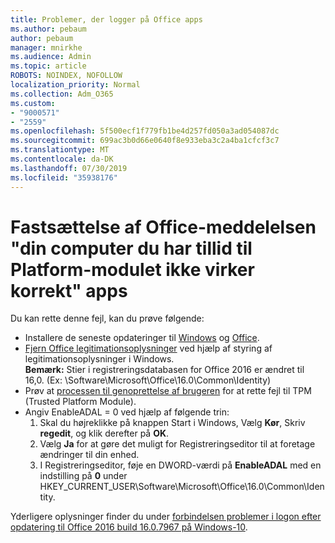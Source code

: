 ```yaml
---
title: Problemer, der logger på Office apps
ms.author: pebaum
author: pebaum
manager: mnirkhe
ms.audience: Admin
ms.topic: article
ROBOTS: NOINDEX, NOFOLLOW
localization_priority: Normal
ms.collection: Adm_O365
ms.custom:
- "9000571"
- "2559"
ms.openlocfilehash: 5f500ecf1f779fb1be4d257fd050a3ad054087dc
ms.sourcegitcommit: 699ac3b0d66e0640f8e933eba3c2a4ba1cfcf3c7
ms.translationtype: MT
ms.contentlocale: da-DK
ms.lasthandoff: 07/30/2019
ms.locfileid: "35938176"
---
```

# <a name="fixing-the-office-apps-your-computers-trusted-platform-module-is-not-functioning-properly-message"></a>Fastsættelse af Office-meddelelsen "din computer du har tillid til Platform-modulet ikke virker korrekt" apps

Du kan rette denne fejl, kan du prøve følgende:

- Installere de seneste opdateringer til [Windows](https://support.microsoft.com/help/4027667/windows-10-update) og [Office](https://support.office.com/article/update-office-and-your-computer-with-microsoft-update-2ab296f3-7f03-43a2-8e50-46de917611c5).
- [Fjern Office legitimationsoplysninger](https://docs.microsoft.com/eoffice/troubleshoot/error-messages/another-account-already-signed-in#step-3-clear-cached-credentials-on-the-computer) ved hjælp af styring af legitimationsoplysninger i Windows.<br/>
    **Bemærk:** Stier i registreringsdatabasen for Office 2016 er ændret til 16,0. (Ex: \Software\Microsoft\Office\16.0\Common\Identity\)
- Prøv at [processen til genoprettelse af brugeren](https://docs.microsoft.com/office365/troubleshoot/administration/connection-issue-when-sign-in-office-2016#symptom-2) for at rette fejl til TPM (Trusted Platform Module).
- Angiv EnableADAL = 0 ved hjælp af følgende trin:  
    1. Skal du højreklikke på knappen Start i Windows, Vælg **Kør**, Skriv **regedit**, og klik derefter på **OK**.
    2. Vælg **Ja** for at gøre det muligt for Registreringseditor til at foretage ændringer til din enhed.
    3. I Registreringseditor, føje en DWORD-værdi på **EnableADAL** med en indstilling på **0** under HKEY_CURRENT_USER\Software\Microsoft\Office\16.0\Common\Identity.

Yderligere oplysninger finder du under [forbindelsen problemer i logon efter opdatering til Office 2016 build 16.0.7967 på Windows-10](https://docs.microsoft.com/office365/troubleshoot/administration/connection-issue-when-sign-in-office-2016).